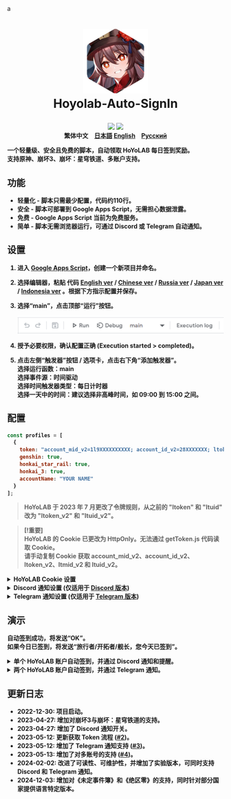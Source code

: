 a<h1 align="center">
    <img width="150" height="150" src="pic/logo.svg" alt=""><br>
    Hoyolab-Auto-SignIn
</h1>

<p align="center">
    <img src="https://img.shields.io/github/license/NatsumeAoii/hoyolab-auto-sign?style=flat-square">
    <img src="https://img.shields.io/github/stars/NatsumeAoii/hoyolab-auto-sign?style=flat-square">
    <br><b>繁体中文<b>　<a href="/README_jp-JP.md">日本語</a> <a href="/README.md">English</a>　<a href="/README_ru-RU.md">Русский</a>
</p>

一个轻量级、安全且免费的脚本，自动领取 HoYoLAB 每日签到奖励。  
支持原神、崩坏3、崩坏：星穹铁道、多账户支持。

## 功能
* **轻量化** - 脚本只需最少配置，代码约110行。
* **安全** - 脚本可部署到 Google Apps Script，无需担心数据泄露。
* **免费** - Google Apps Script 当前为免费服务。
* **简单** - 脚本无需浏览器运行，可通过 Discord 或 Telegram 自动通知。

## 设置
1. 进入 [Google Apps Script](https://script.google.com/home/start)，创建一个新项目并命名。
2. 选择编辑器，粘贴 代码 [English ver](https://github.com/NatsumeAoii/Hoyolab-AutoSign/blob/main/src/main-discord-telegram-enEN.gs) / [Chinese ver](https://github.com/NatsumeAoii/Hoyolab-AutoSign/blob/main/src/main-discord-telegram-zhZH.gs) / [Russia ver](https://github.com/NatsumeAoii/Hoyolab-AutoSign/blob/main/src/main-discord-telegram-ruRU.gs) / [Japan ver](https://github.com/NatsumeAoii/Hoyolab-AutoSign/blob/main/src/main-discord-telegram-jpJP.gs) / [Indonesia ver](https://github.com/NatsumeAoii/Hoyolab-AutoSign/blob/main/src/main-discord-telegram-idID.gs) 。根据下方指示配置并保存。
3. 选择“main”，点击顶部“运行”按钮。
   
   ![image](https://github.com/NatsumeAoii/Hoyolab-AutoSign/blob/main/pic/E04.png)
4. 授予必要权限，确认配置正确 (Execution started > completed)。
5. 点击左侧“触发器”按钮 / 选项卡，点击右下角“添加触发器”。  
   选择运行函数：main  
   选择事件源：时间驱动  
   选择时间触发器类型：每日计时器  
   选择一天中的时间：建议选择非高峰时间，如 09:00 到 15:00 之间。

## 配置

```javascript
const profiles = [
  {
    token: "account_mid_v2=1l9XXXXXXXXXX; account_id_v2=28XXXXXXX; ltoken_v2=v2_CANARIAXXXXXXXXXXXXXXX; ltmid_v2=1lXXXXXXX_XX; ltuid_v2=28XXXXXX;",
    genshin: true,
    honkai_star_rail: true,
    honkai_3: true,
    accountName: "YOUR NAME"
  }
];
```

> HoYoLAB 于 2023 年 7 月更改了令牌规则，从之前的 "ltoken" 和 "ltuid" 改为 "ltoken_v2" 和 "ltuid_v2"。

> [!重要]  
> HoYoLAB 的 Cookie 已更改为 HttpOnly。无法通过 getToken.js 代码读取 Cookie。  
> 请手动复制 Cookie 获取 account_mid_v2、account_id_v2、ltoken_v2、ltmid_v2 和 ltuid_v2。

<details>
<summary><b>HoYoLAB Cookie 设置</b></summary>

   **按照以下步骤获取令牌**  
   1. 访问 HoYoLAB (https://www.hoyolab.com/) 并登录。
   2. 转到个人资料页面。
   3. 打开开发者工具 (F12 或 Ctrl+Shift+I)。
   4. 转到“网络”选项卡。
   4. 点击“保留日志” / “保留日志”按钮。
      
      ![image](https://github.com/NatsumeAoii/Hoyolab-AutoSign/blob/main/pic/E05.png)  
   6. 刷新页面。
   7. 点击方法为“GET”的 getGameRecordCard 请求 (请求名为“getGameRecordCard”，带有 HoYoLab UID)。
      
      ![image](https://github.com/NatsumeAoii/Hoyolab-AutoSign/blob/main/pic/E06.png)  
   8. 转到“Cookie”选项卡。
   9. 复制 "account_mid_v2"、"account_id_v2"、"ltoken_v2"、"ltmid_v2" 和 "ltuid_v2"。
      ![image](https://github.com/NatsumeAoii/Hoyolab-AutoSign/blob/main/pic/E07.png)  

</details>

<details>
<summary><b>Discord 通知设置 (仅适用于 <a href="https://github.com/NatsumeAoii/Hoyolab-AutoSign/blob/main/src/main-discord.gs">Discord 版本</a>)</b></summary>

```javascript
const discord_notify = true
const myDiscordID = "20000080000000040"
const discordWebhook = "https://discord.com/api/webhooks/1050000000000000060/6aXXXXXXXXXXXXXXXXXXXXXXXXXXXXXXXXXXXXXXXXXXXXXXXXXXXXXXXXXXXXXXXXnB"
```

1. **discord_notify**

   是否启用 Discord 通知。  
   如果启用自动签到通知，设置为 true；否则设置为 false。

2. **myDiscordID** - 填写您的 Discord 用户 ID。

   如果签到失败，是否希望在 Discord 中收到提醒。  
   复制您的 Discord 用户 ID，如 `23456789012345678` 并填入引号。  
   可参考 [此文章](https://support.discord.com/hc/en-us/articles/206346498) 获取用户 ID。  
   如果不希望提醒，请留空引号。

3. **discordWebhook** - 填写 Discord Webhook URL。

   可参考 [此文章](https://support.discord.com/hc/en-us/articles/228383668) 创建 Webhook。  
   创建完成后，将收到一个 Webhook URL，如 `https://discord.com/api/webhooks/1234567890987654321/PekopekoPekopekoPekopeko06f810494a4dbf07b726924a5f60659f09edcaa1`。  
   复制该 URL 并粘贴到引号中。

</details>

<details>
<summary><b>Telegram 通知设置 (仅适用于 <a href="https://github.com/NatsumeAoii/Hoyolab-AutoSign/blob/main/src/main-telegram.gs">Telegram 版本</a>)</b></summary>

```javascript
const telegram_notify = true
const myTelegramID = "1XXXXXXX0"
const telegramBotToken = "6XXXXXXXXX:AAAAAAAAAAXXXXXXXXXX8888888888Peko"
```

1. **telegram_notify**

   是否启用 Telegram 通知。  
   如果启用自动签到通知，设置为 true；否则设置为 false。

2. **myTelegramID** - 填写您的 Telegram 用户 ID。

   通过向 [@IDBot](https://t.me/myidbot) 发送 `/getid` 指令获取 Telegram 用户 ID。  
   复制您的 Telegram ID，如 `123456780` 并填入引号。

3. **telegramBotToken** - 填写 Telegram Bot Token。

   通过向 [@BotFather](https://t.me/botfather) 发送 `/newbot` 指令创建新 Bot。  
   创建完成后，将收到一个 Bot Token，如 `110201543:AAHdqTcvCH1vGWJxfSeofSAs0K5PALDsaw`。  
   复制该 Token 并填入引号中。  
   详细步骤请参考 [此文章](https://core.telegram.org/bots/features#botfather)。

</details>

## 演示
自动签到成功，将发送“OK”。  
如果今日已签到，将发送“旅行者/开拓者/舰长，您今天已签到”。

<details>
<summary><b>单个 HoYoLAB 账户自动签到，并通过 Discord 通知和提醒。</b></summary>
启用原神和崩坏：星穹铁道自动签到，启用 Discord 通知，在 Discord 中提醒。

```javascript
/** 示例 **/
const profiles = [
  { token: "account_mid_v2=123xyzabcd_hi; account_id_v2=26XXXXX20; ltoken_v2=v2_CANARIAXXXXXXXXXXXXXXXXXXXXXXXXXXXXXXXXXXXXXXXXXXXXXXXXXXXXXXXXXXXXXXXXXXXXXXXXXXXXXXXXXXXXX3406; ltmid_v2=123xyzabcd_hi; ltuid_v2=26XXXXX20;", 
    genshin: true, 
    honkai_star_rail: true, 
    honkai_3: false, 
    accountName: "胡桃" }
];

const discord_notify = true
const myDiscordID = "240000800000300040"
const discordWebhook = "https://discord.com/api/webhooks/10xxxxxxxxxxxxxxx60/6aXXXXXXXXXXXXXXXXXXXXXXXXXXXXXXXXXXXXXXXXXXXXXXXXXXXXXXXXXXXXXXXXnB"
```
![image](https://github.com/NatsumeAoii/Hoyolab-AutoSign/blob/main/pic/E02.png)

</details>

<details>
<summary><b>两个 HoYoLAB 账户自动签到，并通过 Telegram 通知。</b></summary>
账号A启用原神自动签到，账号B启用崩坏3自动签到，启用 Telegram 通知。

```javascript
/** 示例 **/
const profiles = [
  {

 token: "account_mid_v2=1l9XXXXXXXXXX; account_id_v2=28XXXXXXX; ltoken_v2=v2_CANARIAXXXXXXXXXXXXXXX; ltmid_v2=1lXXXXXXX_XX; ltuid_v2=28XXXXXX;", 
    genshin: true, 
    honkai_star_rail: false, 
    honkai_3: false, 
    accountName: "鐘離" },
  { token: "account_mid_v2=1l9XXXXXXXXXX; account_id_v2=28XXXXXXX; ltoken_v2=v2_CANARIAXXXXXXXXXXXXXXX; ltmid_v2=1lXXXXXXX_XX; ltuid_v2=28XXXXXX;", 
    genshin: false, 
    honkai_star_rail: false, 
    honkai_3: true, 
    accountName: "布洛妮娅" }
];

const telegram_notify = true
const myTelegramID = "1XXXXXXX0"
const telegramBotToken = "6XXXXXXXXX:AAAAAAAAAAXXXXXXXXXX8888888888Peko"
```
![image](https://github.com/NatsumeAoii/Hoyolab-AutoSign/blob/main/pic/E03.png)

</details>

## 更新日志
- 2022-12-30: 项目启动。  
- 2023-04-27: 增加对崩坏3与崩坏：星穹铁道的支持。  
- 2023-04-27: 增加了 Discord 通知开关。  
- 2023-05-12: 更新获取 Token 流程 ([#2](https://github.com/canaria3406/hoyolab-auto-sign/pull/2))。  
- 2023-05-12: 增加了 Telegram 通知支持 ([#3](https://github.com/canaria3406/hoyolab-auto-sign/pull/3))。  
- 2023-05-13: 增加了对多账号的支持 ([#4](https://github.com/canaria3406/hoyolab-auto-sign/pull/4))。  
- 2024-02-02: 改进了可读性、可维护性，并增加了实验版本，可同时支持 Discord 和 Telegram 通知。  
- 2024-12-03: 增加对《未定事件簿》和《绝区零》的支持，同时针对部分国家提供语言特定版本。 
